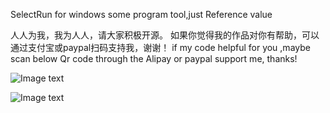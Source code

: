 SelectRun for windows some program tool,just Reference value

人人为我，我为人人，请大家积极开源。
如果你觉得我的作品对你有帮助，可以通过支付宝或paypal扫码支持我，谢谢！
if my code helpful for you ,maybe scan below Qr code through the Alipay or paypal support me, thanks!

![Image text](https://firebasestorage.googleapis.com/v0/b/testfirebase-a517c.appspot.com/o/alipay%E6%94%B6%E6%AC%BE%E7%A0%81mini.png?alt=media&token=2f247a5e-547f-4c73-8658-f9f35de9692c)

![Image text](https://firebasestorage.googleapis.com/v0/b/testfirebase-a517c.appspot.com/o/%E4%BA%8C%E7%BB%B4%E7%A0%81paypalhzpemu.png?alt=media&token=bb5c9a55-cc3c-4794-9ba1-be835c35db64)


